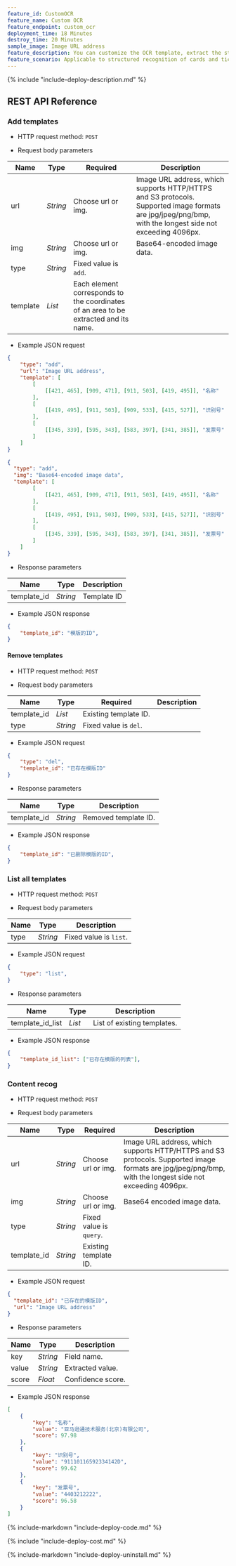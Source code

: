 ```yaml
---
feature_id: CustomOCR
feature_name: Custom OCR
feature_endpoint: custom_ocr
deployment_time: 18 Minutes
destroy_time: 20 Minutes
sample_image: Image URL address
feature_description: You can customize the OCR template, extract the structured text information in cards and tickets, and display the results in the key-value format.
feature_scenario: Applicable to structured recognition of cards and tickets, such as logistics documents, invoices, business licenses, itineraries, and train tickets.
---
```


{%
  include "include-deploy-description.md"
%}

## REST API Reference

### Add templates

- HTTP request method: `POST`

- Request body parameters

| **Name**  | **Type**  | **Required** |  **Description**  |
|----------|-----------|------------|------------|
| url | *String* |Choose url or img.|Image URL address, which supports HTTP/HTTPS and S3 protocols. Supported image formats are jpg/jpeg/png/bmp, with the longest side not exceeding 4096px.|
| img | *String* |Choose url or img.|Base64-encoded image data.|
| type | *String* | Fixed value is `add`.|
| template | *List* |Each element corresponds to the coordinates of an area to be extracted and its name.|

- Example JSON request

``` json
{
    "type": "add", 
    "url": "Image URL address", 
    "template": [
        [
            [[421, 465], [909, 471], [911, 503], [419, 495]], "名称"
        ], 
        [
            [[419, 495], [911, 503], [909, 533], [415, 527]], "识别号"
        ], 
        [
            [[345, 339], [595, 343], [583, 397], [341, 385]], "发票号"
        ]
    ]
}
```

``` json
{
  "type": "add", 
  "img": "Base64-encoded image data",
  "template": [
        [
            [[421, 465], [909, 471], [911, 503], [419, 495]], "名称"
        ], 
        [
            [[419, 495], [911, 503], [909, 533], [415, 527]], "识别号"
        ], 
        [
            [[345, 339], [595, 343], [583, 397], [341, 385]], "发票号"
        ]
    ]
}
```

- Response parameters

| **Name** | **Type** | **Description**  |
|----------|-----------|------------|
|template_id    |*String*   |Template ID|

- Example JSON response

``` json
{
    "template_id": "模版的ID",
}
```

#### Remove templates

- HTTP request method: `POST`

- Request body parameters

| **Name**  | **Type**  | **Required** |  **Description**  |
|----------|-----------|------------|------------|
| template_id | *List* |Existing template ID.|
| type | *String* |Fixed value is `del`.|

- Example JSON request

``` json
{
    "type": "del", 
    "template_id": "已存在模版ID"
}
```

- Response parameters

| **Name** | **Type** | **Description**  |
|----------|-----------|------------|
|template_id    |*String*   |Removed template ID.|

- Example JSON response

``` json
{
    "template_id": "已删除模版的ID",
}
```

### List all templates

- HTTP request method: `POST`

- Request body parameters

| **Name**  | **Type**  | **Description** |
|----------|-----------|------------|
| type | *String* |Fixed value is `list`.|

- Example JSON request

``` json
{
    "type": "list", 
}
```

- Response parameters

| **Name** | **Type** | **Description**  |
|----------|-----------|------------|
|template_id_list    |*List*   |List of existing templates.|

- Example JSON response

``` json
{
    "template_id_list": ["已存在模版的列表"],
}
```

### Content recog

- HTTP request method: `POST`

- Request body parameters

| **Name**  | **Type**  | **Required** |  **Description**  |
|----------|-----------|------------|------------|
| url | *String* |Choose url or img.|Image URL address, which supports HTTP/HTTPS and S3 protocols. Supported image formats are jpg/jpeg/png/bmp, with the longest side not exceeding 4096px.|
| img | *String* |Choose url or img.|Base64 encoded image data.|
| type | *String* |Fixed value is `query`.|
| template_id | *String* |Existing template ID.|

- Example JSON request

``` json
{
  "template_id": "已存在的模版ID", 
  "url": "Image URL address"
}
```

- Response parameters

| **Name** | **Type** | **Description**  |
|----------|-----------|------------|
|key    |*String*   |Field name.|
|value    |*String*   |Extracted value.|
|score    |*Float*   |Confidence score.|

- Example JSON response

``` json
[
    {
        "key": "名称", 
        "value": "亚马逊通技术服务(北京)有限公司", 
        "score": 97.98
    }, 
    {
        "key": "识别号", 
        "value": "91110116592334142D", 
        "score": 99.62
    }, 
    {
        "key": "发票号", 
        "value": "4403212222", 
        "score": 96.58
    }
]
```

{%
  include-markdown "include-deploy-code.md"
%}

{%
  include "include-deploy-cost.md"
%}

{%
  include-markdown "include-deploy-uninstall.md"
%}